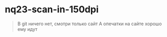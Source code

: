 # nq23-scan-in-150dpi

> В git ничего нет, смотри только сайт
> А опечатки на сайте хорошо ему идут
